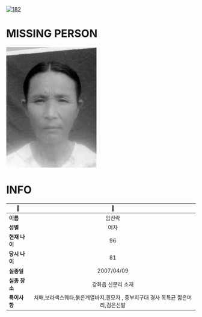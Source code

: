 [![182](https://img.shields.io/badge/%EC%8B%A4%EC%A2%85%EC%8B%A0%EA%B3%A0%EB%8A%94%20%EA%B5%AD%EB%B2%88%EC%97%86%EC%9D%B4-182-blue)](http://safe182.go.kr/index.do)

# MISSING PERSON

<img src="./missing_person.jpg">

# INFO

|🔑|💎|
|--|:--:|
|**이름**|임진락|
|**성별**|여자|
|**현재 나이**|96|
|**당시 나이**|81|
|**실종일**|2007/04/09|
|**실종 장소**|강화읍 신문리 소재|
|**특이사항**|치매,보라색스웨타,붉은계열바지,흰모자 ,   중부지구대 경사 목특균 짧은머리,검은신발|

